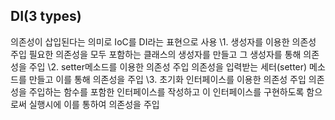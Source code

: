 ## DI(3 types)

의존성이 삽입된다는 의미로 IoC를 DI라는 표현으로 사용
\1. 생성자를 이용한 의존성 주입
필요한 의존성을 모두 포함하는 클래스의 생성자를 만들고 그 생성자를 통해 의존성을 주입
\2. setter메소드를 이용한 의존성 주입
의존성을 입력받는 세터(setter) 메소드를 만들고 이를 통해 의존성을 주입
\3. 초기화 인터페이스를 이용한 의존성 주입
의존성을 주입하는 함수를 포함한 인터페이스를 작성하고 이 인터페이스를 구현하도록 함으로써 실행시에 이를 통하여 의존성을 주입